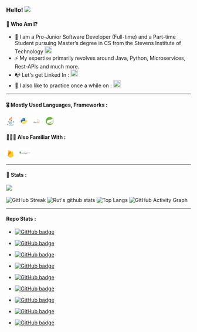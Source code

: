 ### Hello!  <img src="https://github.com/TheDudeThatCode/TheDudeThatCode/blob/master/Assets/Hi.gif" width="29px">

#### 🤔 Who Am I?

- 🏫 I am a Pro-Junior Software Developer (Full-time) and a Part-time Student pursuing Master’s degree in CS from the Stevens Institute of Technology 
  <a href="https://www.stevens.edu">
    <img src="http://www.stevens.edu/news/newspoints/brand-logos/Stevens-Apparel-Color-R.png" width="20" height="20">
  </a>
- ⚡️ My expertise primarily revolves around Java, Python, Microservices, Rest-APIs and much more.
- 📭 Let's get Linked In : 
  <a href="https://www.linkedin.com/in/patel-rut/">
    <img src="https://www.flaticon.com/svg/static/icons/svg/174/174857.svg" width="20" height="20">
  </a>
- 🥷 I also like to practice once a while on : 
  <a href="https://www.hackerrank.com/rutpatel">
    <img src="https://upload.wikimedia.org/wikipedia/commons/4/40/HackerRank_Icon-1000px.png" width="20" height="20">
  </a>

---

#### 🎖️ Mostly Used Languages, Frameworks :

<img height="24" src="https://raw.githubusercontent.com/github/explore/80688e429a7d4ef2fca1e82350fe8e3517d3494d/topics/java/java.png">&nbsp;&nbsp;
<img height="24" src="https://raw.githubusercontent.com/github/explore/80688e429a7d4ef2fca1e82350fe8e3517d3494d/topics/python/python.png">&nbsp;&nbsp;
<img height="24" src="https://raw.githubusercontent.com/github/explore/80688e429a7d4ef2fca1e82350fe8e3517d3494d/topics/mysql/mysql.png">&nbsp;&nbsp;
<img height="24" src="https://raw.githubusercontent.com/github/explore/80688e429a7d4ef2fca1e82350fe8e3517d3494d/topics/spring-boot/spring-boot.png">

#### 👨🏻‍💻 Also Familiar With :

<img height="24" src="https://raw.githubusercontent.com/github/explore/80688e429a7d4ef2fca1e82350fe8e3517d3494d/topics/firebase/firebase.png">&nbsp;&nbsp;
<img height="30" src="https://raw.githubusercontent.com/github/explore/80688e429a7d4ef2fca1e82350fe8e3517d3494d/topics/mongodb/mongodb.png">&nbsp;&nbsp;

---

#### 📌 Stats : 

<img src="https://github-profile-trophy.vercel.app/?username=darkerror96&theme=onedark&column=3&margin-w=15&margin-h=15">

![GitHub Streak](https://github-readme-streak-stats.herokuapp.com/?user=darkerror96&theme=tokyonight)
![Rut's github stats](https://github-readme-stats.vercel.app/api?username=darkerror96&show_icons=true&hide_border=true&theme=onedark) 
![Top Langs](https://github-readme-stats.vercel.app/api/top-langs/?username=darkerror96&layout=compact&theme=onedark)
![GitHub Activity Graph](https://activity-graph.herokuapp.com/graph?username=darkerror96)  

---

#### Repo Stats : 

- <a href="https://github.com/darkerror96/pro-ems_rest_angular">
    <img src="https://img.shields.io/tokei/lines/github/darkerror96/pro-ems_rest_angular?color=brightgreen&label=pro-ems_rest_angular&logo=github&logoColor=informational&style=for-the-badge" alt="GitHub badge" />
</a>

- <a href="https://github.com/darkerror96/pro-doc_sharing">
    <img src="https://img.shields.io/tokei/lines/github/darkerror96/pro-doc_sharing?color=brightgreen&label=pro-doc_sharing&logo=github&logoColor=informational&style=for-the-badge" alt="GitHub badge" />
</a>

- <a href="https://github.com/darkerror96/amateur-uber">
    <img src="https://img.shields.io/tokei/lines/github/darkerror96/amateur-uber?color=brightgreen&label=amateur-uber&logo=github&logoColor=informational&style=for-the-badge" alt="GitHub badge" />
</a>

- <a href="https://github.com/darkerror96/pro-trading_system">
    <img src="https://img.shields.io/tokei/lines/github/darkerror96/pro-trading_system?color=brightgreen&label=pro-trading_system&logo=github&logoColor=informational&style=for-the-badge" alt="GitHub badge" />
</a>

- <a href="https://github.com/darkerror96/semi-resume_builder">
    <img src="https://img.shields.io/tokei/lines/github/darkerror96/semi-resume_builder?color=brightgreen&label=semi-resume_builder&logo=github&logoColor=informational&style=for-the-badge" alt="GitHub badge" />
</a>

- <a href="https://github.com/darkerror96/pro-multi_database_manager">
    <img src="https://img.shields.io/tokei/lines/github/darkerror96/pro-multi_database_manager?color=brightgreen&label=pro-multi_database_manager&logo=github&logoColor=informational&style=for-the-badge" alt="GitHub badge" />
</a>

- <a href="https://github.com/darkerror96/semi-ems_rest_api">
    <img src="https://img.shields.io/tokei/lines/github/darkerror96/semi-ems_rest_api?color=brightgreen&label=semi-ems_rest_api&logo=github&logoColor=informational&style=for-the-badge" alt="GitHub badge" />
</a>

- <a href="https://github.com/darkerror96/pro-clash_royale_api">
    <img src="https://img.shields.io/tokei/lines/github/darkerror96/pro-clash_royale_api?color=brightgreen&label=pro-clash_royale_api&logo=github&logoColor=informational&style=for-the-badge" alt="GitHub badge" />
</a>

- <a href="https://github.com/darkerror96/pro-ems_web">
    <img src="https://img.shields.io/tokei/lines/github/darkerror96/pro-ems_web?color=brightgreen&label=pro-ems_web&logo=github&logoColor=informational&style=for-the-badge" alt="GitHub badge" />
</a>
